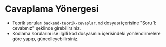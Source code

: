 # Cavaplama Yönergesi

* Teorik soruları `backend-teorik-cevaplar.md` dosyası içerisine "Soru 1: cevabınız" şeklinde girebilirsiniz.
* Kodlama sorularını ise ilgili kod dosyasının içerisindeki yönlendirmelere göre yapıp, güncelleyebilirsiniz. 
